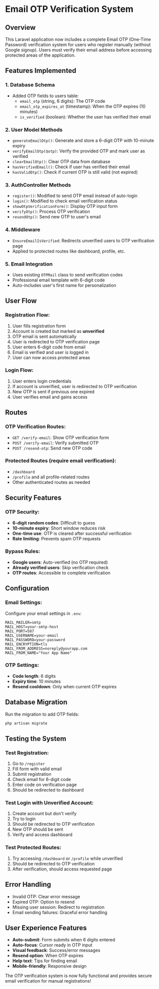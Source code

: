 # Email OTP Verification System

## Overview
This Laravel application now includes a complete Email OTP (One-Time Password) verification system for users who register manually (without Google signup). Users must verify their email address before accessing protected areas of the application.

## Features Implemented

### 1. Database Schema
- Added OTP fields to users table:
  - `email_otp` (string, 6 digits): The OTP code
  - `email_otp_expires_at` (timestamp): When the OTP expires (10 minutes)
  - `is_verified` (boolean): Whether the user has verified their email

### 2. User Model Methods
- `generateEmailOtp()`: Generate and store a 6-digit OTP with 10-minute expiry
- `verifyEmailOtp($otp)`: Verify the provided OTP and mark user as verified
- `clearEmailOtp()`: Clear OTP data from database
- `hasVerifiedEmail()`: Check if user has verified their email
- `hasValidOtp()`: Check if current OTP is still valid (not expired)

### 3. AuthController Methods
- `register()`: Modified to send OTP email instead of auto-login
- `login()`: Modified to check email verification status
- `showOtpVerificationForm()`: Display OTP input form
- `verifyOtp()`: Process OTP verification
- `resendOtp()`: Send new OTP to user's email

### 4. Middleware
- `EnsureEmailIsVerified`: Redirects unverified users to OTP verification page
- Applied to protected routes like dashboard, profile, etc.

### 5. Email Integration
- Uses existing `OTPMail` class to send verification codes
- Professional email template with 6-digit code
- Auto-includes user's first name for personalization

## User Flow

### Registration Flow:
1. User fills registration form
2. Account is created but marked as **unverified**
3. OTP email is sent automatically
4. User is redirected to OTP verification page
5. User enters 6-digit code from email
6. Email is verified and user is logged in
7. User can now access protected areas

### Login Flow:
1. User enters login credentials
2. If account is unverified, user is redirected to OTP verification
3. New OTP is sent if previous one expired
4. User verifies email and gains access

## Routes

### OTP Verification Routes:
- `GET /verify-email`: Show OTP verification form
- `POST /verify-email`: Verify submitted OTP
- `POST /resend-otp`: Send new OTP code

### Protected Routes (require email verification):
- `/dashboard`
- `/profile` and all profile-related routes
- Other authenticated routes as needed

## Security Features

### OTP Security:
- **6-digit random codes**: Difficult to guess
- **10-minute expiry**: Short window reduces risk
- **One-time use**: OTP is cleared after successful verification
- **Rate limiting**: Prevents spam OTP requests

### Bypass Rules:
- **Google users**: Auto-verified (no OTP required)
- **Already verified users**: Skip verification check
- **OTP routes**: Accessible to complete verification

## Configuration

### Email Settings:
Configure your email settings in `.env`:
```env
MAIL_MAILER=smtp
MAIL_HOST=your-smtp-host
MAIL_PORT=587
MAIL_USERNAME=your-email
MAIL_PASSWORD=your-password
MAIL_ENCRYPTION=tls
MAIL_FROM_ADDRESS=noreply@yourapp.com
MAIL_FROM_NAME="Your App Name"
```

### OTP Settings:
- **Code length**: 6 digits
- **Expiry time**: 10 minutes
- **Resend cooldown**: Only when current OTP expires

## Database Migration
Run the migration to add OTP fields:
```bash
php artisan migrate
```

## Testing the System

### Test Registration:
1. Go to `/register`
2. Fill form with valid email
3. Submit registration
4. Check email for 6-digit code
5. Enter code on verification page
6. Should be redirected to dashboard

### Test Login with Unverified Account:
1. Create account but don't verify
2. Try to login
3. Should be redirected to OTP verification
4. New OTP should be sent
5. Verify and access dashboard

### Test Protected Routes:
1. Try accessing `/dashboard` or `/profile` while unverified
2. Should be redirected to OTP verification
3. After verification, should access requested page

## Error Handling
- Invalid OTP: Clear error message
- Expired OTP: Option to resend
- Missing user session: Redirect to registration
- Email sending failures: Graceful error handling

## User Experience Features
- **Auto-submit**: Form submits when 6 digits entered
- **Auto-focus**: Cursor ready in OTP input
- **Visual feedback**: Success/error messages
- **Resend option**: When OTP expires
- **Help text**: Tips for finding email
- **Mobile-friendly**: Responsive design

The OTP verification system is now fully functional and provides secure email verification for manual registrations!
